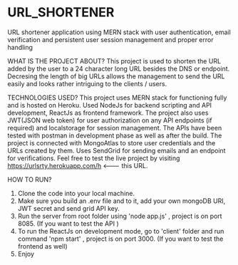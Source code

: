 # URL_SHORTENER
URL shortener application using MERN stack with user authentication, email verification and persistent user session management and proper error handling

WHAT IS THE PROJECT ABOUT?
This project is used to shorten the URL added by the user to a 24 character long URL besides the DNS or endpoint. Decresing the length of big URLs allows the management to send
the URL easily and looks rather intriguing to the clients / users.

TECHNOLOGIES USED?
This project uses MERN stack for functioning fully and is hosted on Heroku. Used NodeJs for backend scripting and API development, ReactJs as frontend framework.
The project also uses JWT(JSON web token) for user authorization on any API endpoints (if required) and localstorage for session management. The APIs have been tested with postman
in development phase as well as after the build. The project is connected with MongoAtlas to store user credentials and the URLs created by them. Uses SendGrid for sending emails
and an endpoint for verifications. 
Feel free to test the live project by visiting https://urlsrty.herokuapp.com/h <--- this URL.

HOW TO RUN?
1. Clone the code into your local machine.
2. Make sure you build an .env file and to it, add your own mongoDB URI, JWT secret and send grid API key.
3. Run the server from root folder using 'node app.js' , project is on port 8085. (If you want to test the API )
4. To run the ReactJs on development mode, go to 'client' folder and run command 'npm start' , project is on port 3000. (If you want to test the frontend as well)
5. Enjoy

